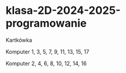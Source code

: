 # klasa-2D-2024-2025-programowanie


Kartkówka

Komputer 1, 3, 5, 7, 9, 11, 13, 15, 17


Komputer 2, 4, 6, 8, 10, 12, 14, 16


